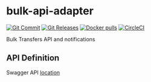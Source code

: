 # bulk-api-adapter
[![Git Commit](https://img.shields.io/github/last-commit/mojaloop/bulk-api-adapter.svg?style=flat)](https://github.com/mojaloop/bulk-api-adapter/commits/master)
[![Git Releases](https://img.shields.io/github/release/mojaloop/bulk-api-adapter.svg?style=flat)](https://github.com/mojaloop/bulk-api-adapter/releases)
[![Docker pulls](https://img.shields.io/docker/pulls/mojaloop/bulk-api-adapter.svg?style=flat)](https://hub.docker.com/r/mojaloop/bulk-api-adapter)
[![CircleCI](https://circleci.com/gh/mojaloop/bulk-api-adapter.svg?style=svg)](https://circleci.com/gh/mojaloop/bulk-api-adapter)

Bulk Transfers API and notifications

## API Definition
Swagger API [location](./src/interface/swagger.yaml)
